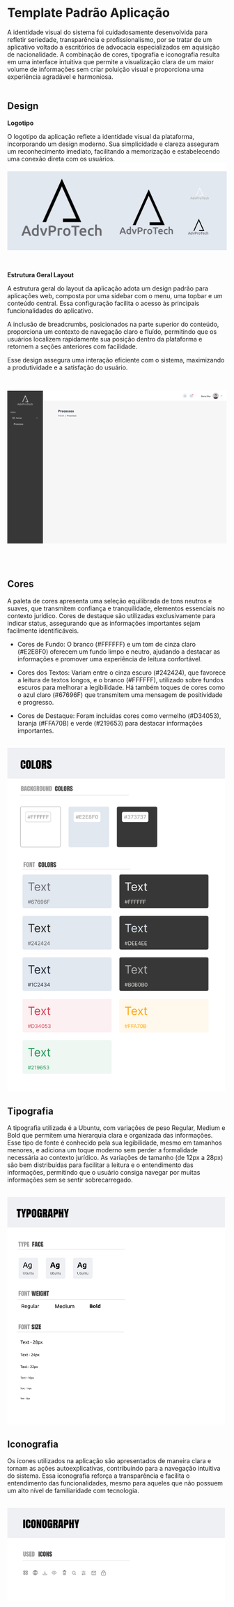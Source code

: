 # Template Padrão Aplicação

A identidade visual do sistema foi cuidadosamente desenvolvida para refletir seriedade, transparência e profissionalismo, por se tratar de um aplicativo voltado a escritórios de advocacia especializados em aquisição de nacionalidade. A combinação de cores, tipografia e iconografia resulta em uma interface intuitiva que permite a visualização clara de um maior volume de informações sem criar poluição visual e proporciona uma experiência agradável e harmoniosa.
<br><br>

## Design

**Logotipo**

O logotipo da aplicação reflete a identidade visual da plataforma, incorporando um design moderno. Sua simplicidade e clareza asseguram um reconhecimento imediato, facilitando a memorização e estabelecendo uma conexão direta com os usuários. 
![Logo](img/logo.png)

<br>

**Estrutura Geral Layout**

A estrutura geral do layout da aplicação adota um design padrão para aplicações web, composta por uma sidebar com o menu, uma topbar e um conteúdo central. Essa configuração facilita o acesso às principais funcionalidades do aplicativo.

A inclusão de breadcrumbs, posicionados na parte superior do conteúdo, proporciona um contexto de navegação claro e fluído, permitindo que os usuários localizem rapidamente sua posição dentro da plataforma e retornem a seções anteriores com facilidade.

Esse design assegura uma interação eficiente com o sistema, maximizando a produtividade e a satisfação do usuário.

<br>

![Menu, Barra Superior e BreadCrumbs](img/menu_topbar_breadcrumbs.png)

<br><br>

## Cores

A paleta de cores apresenta uma seleção equilibrada de tons neutros e suaves, que transmitem confiança e tranquilidade, elementos essenciais no contexto jurídico. Cores de destaque são utilizadas exclusivamente para indicar status, assegurando que as informações importantes sejam facilmente identificáveis. 

- Cores de Fundo: O branco (#FFFFFF) e um tom de cinza claro (#E2E8F0) oferecem um fundo limpo e neutro, ajudando a destacar as informações e promover uma experiência de leitura confortável.

- Cores dos Textos: Variam entre o cinza escuro (#242424), que favorece a leitura de textos longos, e o branco (#FFFFFF), utilizado sobre fundos escuros para melhorar a legibilidade. Há também toques de cores como o azul claro (#67696F) que transmitem uma mensagem de positividade e progresso.

- Cores de Destaque: Foram incluídas cores como vermelho (#D34053), laranja (#FFA70B) e verde (#219653) para destacar informações importantes.
  
<br>

<img src="img/colors.png" alt="Paleta Cores" width="500">

<br>


## Tipografia

A tipografia utilizada é a Ubuntu, com variações de peso Regular, Medium e Bold que permitem uma hierarquia clara e organizada das informações. Esse tipo de fonte é conhecido pela sua legibilidade, mesmo em tamanhos menores, e adiciona um toque moderno sem perder a formalidade necessária ao contexto jurídico. 
As variações de tamanho (de 12px a 28px) são bem distribuídas para facilitar a leitura e o entendimento das informações, permitindo que o usuário consiga navegar por muitas informações sem se sentir sobrecarregado.

<br>

<img src="img/typography.png" alt="Tipografia" width="500">

<br>


## Iconografia

Os ícones utilizados na aplicação são apresentados de maneira clara e tornam as ações autoexplicativas, contribuindo para a navegação intuitiva do sistema. Essa iconografia reforça a transparência e facilita o entendimento das funcionalidades, mesmo para aqueles que não possuem um alto nível de familiaridade com tecnologia.

<br>

<img src="img/iconography.png" alt="Iconografia" width="500">


